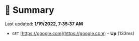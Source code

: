 # 📖 Summary
Last updated: **1/19/2022, 7:35:37 AM**

- `GET` [https://google.com](https://google.com) - **Up** (133ms)
